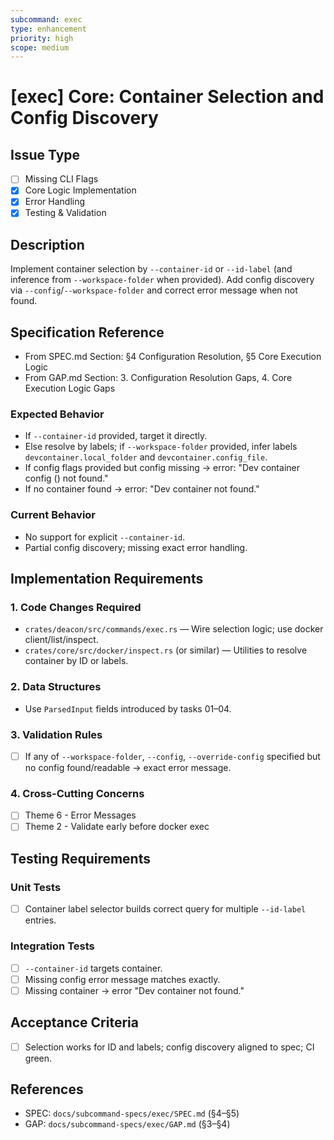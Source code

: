 ```yaml
---
subcommand: exec
type: enhancement
priority: high
scope: medium
---
```


# [exec] Core: Container Selection and Config Discovery

## Issue Type
- [ ] Missing CLI Flags
- [x] Core Logic Implementation
- [x] Error Handling
- [x] Testing & Validation

## Description
Implement container selection by `--container-id` or `--id-label` (and inference from `--workspace-folder` when provided). Add config discovery via `--config`/`--workspace-folder` and correct error message when not found.

## Specification Reference
- From SPEC.md Section: §4 Configuration Resolution, §5 Core Execution Logic
- From GAP.md Section: 3. Configuration Resolution Gaps, 4. Core Execution Logic Gaps

### Expected Behavior
- If `--container-id` provided, target it directly.
- Else resolve by labels; if `--workspace-folder` provided, infer labels `devcontainer.local_folder` and `devcontainer.config_file`.
- If config flags provided but config missing → error: "Dev container config (<path>) not found."
- If no container found → error: "Dev container not found."

### Current Behavior
- No support for explicit `--container-id`.
- Partial config discovery; missing exact error handling.

## Implementation Requirements

### 1. Code Changes Required
- `crates/deacon/src/commands/exec.rs` — Wire selection logic; use docker client/list/inspect.
- `crates/core/src/docker/inspect.rs` (or similar) — Utilities to resolve container by ID or labels.

### 2. Data Structures
- Use `ParsedInput` fields introduced by tasks 01–04.

### 3. Validation Rules
- [ ] If any of `--workspace-folder`, `--config`, `--override-config` specified but no config found/readable → exact error message.

### 4. Cross-Cutting Concerns
- [ ] Theme 6 - Error Messages
- [ ] Theme 2 - Validate early before docker exec

## Testing Requirements

### Unit Tests
- [ ] Container label selector builds correct query for multiple `--id-label` entries.

### Integration Tests
- [ ] `--container-id` targets container.
- [ ] Missing config error message matches exactly.
- [ ] Missing container → error "Dev container not found."

## Acceptance Criteria
- [ ] Selection works for ID and labels; config discovery aligned to spec; CI green.

## References
- SPEC: `docs/subcommand-specs/exec/SPEC.md` (§4–§5)
- GAP: `docs/subcommand-specs/exec/GAP.md` (§3–§4)
